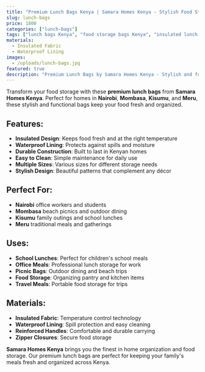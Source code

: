 ```yaml
---
title: "Premium Lunch Bags Kenya | Samara Homes Kenya - Stylish Food Storage Nairobi, Mombasa, Kisumu, Meru"
slug: lunch-bags
price: 1800
categories: ["lunch-bags"]
tags: ["lunch bags Kenya", "food storage bags Kenya", "insulated lunch bags", "Nairobi lunch bags", "Mombasa lunch bags", "Kisumu lunch bags", "Meru lunch bags", "Samara Homes Kenya", "Samara House Kenya", "Samara Decor Kenya", "food storage", "lunch containers"]
materials:
  - Insulated Fabric
  - Waterproof Lining
images:
  - /uploads/lunch-bags.jpg
featured: true
description: "Premium Lunch Bags by Samara Homes Kenya - Stylish and functional food storage solutions for homes in Nairobi, Mombasa, Kisumu, Meru. Perfect for keeping food fresh and organized."
---
```

Transform your food storage with these **premium lunch bags** from **Samara Homes Kenya**. Perfect for homes in **Nairobi**, **Mombasa**, **Kisumu**, and **Meru**, these stylish and functional bags keep your food fresh and organized.

## Features:
- **Insulated Design**: Keeps food fresh and at the right temperature
- **Waterproof Lining**: Protects against spills and moisture
- **Durable Construction**: Built to last in Kenyan homes
- **Easy to Clean**: Simple maintenance for daily use
- **Multiple Sizes**: Various sizes for different storage needs
- **Stylish Design**: Beautiful patterns that complement any décor

## Perfect For:
- **Nairobi** office workers and students
- **Mombasa** beach picnics and outdoor dining
- **Kisumu** family outings and school lunches
- **Meru** traditional meals and gatherings

## Uses:
- **School Lunches**: Perfect for children's school meals
- **Office Meals**: Professional lunch storage for work
- **Picnic Bags**: Outdoor dining and beach trips
- **Food Storage**: Organizing pantry and kitchen items
- **Travel Meals**: Portable food storage for trips

## Materials:
- **Insulated Fabric**: Temperature control technology
- **Waterproof Lining**: Spill protection and easy cleaning
- **Reinforced Handles**: Comfortable and durable carrying
- **Zipper Closures**: Secure food storage

**Samara Homes Kenya** brings you the finest in home organization and food storage. Our premium lunch bags are perfect for keeping your family's meals fresh and organized across Kenya.
